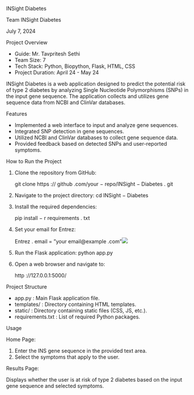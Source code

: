 INSight Diabetes

Team INSight Diabetes

July 7, 2024

Project Overview

- Guide: Mr. Tavpritesh Sethi
- Team Size: 7
- Tech Stack: Python, Biopython, Flask, HTML, CSS
- Project Duration: April 24 - May 24

INSight Diabetes is a web application designed to predict the potential risk of type 2 diabetes by analyzing Single Nucleotide Polymorphisms (SNPs) in the input gene sequence. The application collects and utilizes gene sequence data from NCBI and ClinVar databases.

Features

- Implemented a web interface to input and analyze gene sequences.
- Integrated SNP detection in gene sequences.
- Utilized NCBI and ClinVar databases to collect gene sequence data.
- Provided feedback based on detected SNPs and user-reported symptoms.

How to Run the Project

1. Clone the repository from GitHub:

    git clone https :// github .com/your − repo/INSight − Diabetes . git

2. Navigate to the project directory:
    cd INSight − Diabetes
   
3. Install the required dependencies:

    pip install − r requirements . txt

4. Set your email for Entrez:

    Entrez . email = ”your email@example .com”![](Aspose.Words.6a0b8ea4-df73-4585-9a34-b0f82d19d802.001.png)

5. Run the Flask application: python app.py
   
6. Open a web browser and navigate to:
   
    http ://127.0.0.1:5000/

Project Structure

- app.py : Main Flask application file.
- templates/ : Directory containing HTML templates.
- static/ : Directory containing static files (CSS, JS, etc.).
- requirements.txt : List of required Python packages.

Usage

Home Page:

1. Enter the INS gene sequence in the provided text area.
1. Select the symptoms that apply to the user.

Results Page:

Displays whether the user is at risk of type 2 diabetes based on the input gene sequence and selected symptoms.
